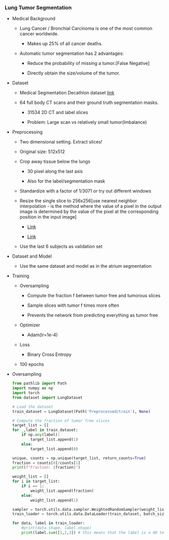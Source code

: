 ### Lung Tumor Segmentation

- Medical Background

    - Lung Cancer / Bronchial Carcinoma is one of the most common cancer worldwide.

        - Makes up 25% of all cancer deaths.

    - Automatic tumor segmentation has 2 advantages:

        - Reduce the probability of missing a tumor.[False Negative]

        - Directly obtain the size/volume of the tumor.

- Dataset    

    - Medical Segmentation Decathlon dataset [link](http://medicaldecathlon.com/dataaws/#:~:text=Task05_Prostate-,Task06_Lung,-Task07_Pancreas)

    - 64 full body CT scans and their ground truth segmentation masks.

        - 31534 2D CT and label slices

        - Problem: Large scan vs relatively small tumor(Imbalance)

- Preprocessing

    - Two dimensional setting. Extract slices!

    - Original size: 512x512

    - Crop away tissue below the lungs

        - 30 pixel along the last axis

        - Also for the label/segmentation mask

    - Standardize with a factor of 1/3071 or try out different windows

    - Resize the single slice to 256x256[use nearest neighbor interpolation - is the method where the value of a pixel in the output image is determined by the value of the pixel at the corresponding position in the input image]

        - [Link](https://annmay10.medium.com/resizing-images-using-various-interpolation-techniques-4b99800999f2)

        - [Link](https://gist.github.com/georgeblck/e3e0274d725c858ba98b1c36c14e2835)

    - Use the last 6 subjects as validation set

- Dataset and Model

    - Use the same dataset and model as in the atrium segmentation

- Training

    - Oversampling

        - Compute the fraction f between tumor free and tumorous slices

        - Sample slices with tumor f times more often

        - Prevents the network from predicting everything as tumor free

    - Optimizer

        - Adam(lr=1e-4)

    - Loss

        - Binary Cross Entropy

    - 100 epochs

- Oversampling

    ```python
    from pathlib import Path
    import numpy as np
    import torch
    from dataset import LungDataset

    # Load the dataset
    train_dataset = LungDataset(Path('Preprocessed/train'), None)

    # Compute the fraction of tumor free slices
    target_list = []
    for _,label in train_dataset:
        if np.any(label):
            target_list.append(1)
        else:
            target_list.append(0)

    unique, counts = np.unique(target_list, return_counts=True)
    fraction = counts[0]/counts[1] 
    print(f"Fraction: {fraction}")

    weight_list = []
    for i in target_list:
        if i == 1:
            weight_list.append(fraction)
        else:
            weight_list.append(1)

    sampler = torch.utils.data.sampler.WeightedRandomSampler(weight_list, len(weight_list)) # WeightedRandomSampler is used to oversample the minority class - in this case the tumor slices
    train_loader = torch.utils.data.DataLoader(train_dataset, batch_size=8, sampler=sampler) # DataLoader is used to load the data in batches, here sampler means that the data is loaded in a way that the tumor slices are oversampled so that the network does not predict everything as tumor free

    for data, label in train_loader:
        #print(data.shape, label.shape)
        print(label.sum([1,2,3]) # this means that the label is a 4D tensor and we sum over the last 3 dimensions to get the number of tumor pixels in each slice - each dimension corresponds to a different axis, and if we sum over all of them we get the total number of tumor pixels in each slice
    ``` 

